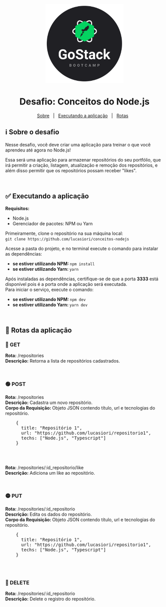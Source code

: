 <p align="center">
  <img src="https://github.com/lucasiori/conceitos-nodejs/blob/master/.github/gostack.png" alt="GoStack" width="250" />
</p>

<h1 align="center">Desafio: Conceitos do Node.js</h1>
<p align="center">
  <a href="#sobre-desafio">Sobre</a> &nbsp;&nbsp;|&nbsp;&nbsp;
  <a href="#executando-aplicacao">Executando a aplicação</a> &nbsp;&nbsp;|&nbsp;&nbsp;
  <a href="#rotas-aplicacao">Rotas</a> &nbsp;&nbsp;
  
</p>

<h2 id="sobre-desafio">ℹ Sobre o desafio</h2>

<p>
  Nesse desafio, você deve criar uma aplicação para treinar o que você aprendeu até agora no Node.js!
</p>
<p>
  Essa será uma aplicação para armazenar repositórios do seu portfólio, que irá permitir a criação, listagem, atualização e remoção dos repositórios, 
  e além disso permitir que os repositórios possam receber "likes".
</p>

<br />

<h2 id="executando-aplicacao">✅ Executando a aplicação</h2>

<strong>Requisitos:</strong>
<ul>
  <li>Node.js</li>
  <li>Gerenciador de pacotes: NPM ou Yarn</li>
</ul>

<p>
  Primeiramente, clone o repositório na sua máquina local: <br />
  <code>git clone https://github.com/lucasiori/conceitos-nodejs</code>
</p>

<p>
  Acesse a pasta do projeto, e no terminal execute o comando para instalar as dependências: <br />
  <ul>
    <li>
      <strong>se estiver utilizando NPM: </strong>
      <code>npm install</code>
    </li>
    <li>
      <strong>se estiver utilizando Yarn: </strong>
      <code>yarn</code>
    </li>
  </ul>
</p>

<p>
  Após instaladas as dependências, certifique-se de que a porta <strong>3333</strong> está disponível pois é a porta onde a aplicação será executada. <br />
  Para iniciar o serviço, execute o comando: <br />
  <ul>
    <li>
      <strong>se estiver utilizando NPM: </strong>
      <code>npm dev</code>
    </li>
    <li>
      <strong>se estiver utilizando Yarn: </strong>
      <code>yarn dev</code>
    </li>
  </ul>
</p>

<br />

<h2 id="rotas-aplicacao">🔀 Rotas da aplicação</h2>

<h3>🔵 GET</h3>

<p>
  <strong>Rota:</strong> /repositories <br />
  <strong>Descrição:</strong> Retorna a lista de repositórios cadastrados. <br />
</p>

<br />

<h3>🟢 POST</h3>

<p>
  <strong>Rota:</strong> /repositories <br />
  <strong>Descrição:</strong> Cadastra um novo repositório. <br />
  <strong>Corpo da Requisição: </strong> Objeto JSON contendo título, url e tecnologias do repositório.
  <pre>
    {
      title: "Repositório 1",
      url: "https://github.com/lucasiori/repositorio1",
      techs: ["Node.js", "Typescript"]
    }
  </pre>
</p>
<br />
<p>
  <strong>Rota:</strong> /repositories/:id_repositorio/like <br />
  <strong>Descrição:</strong> Adiciona um like ao repositório. <br />
</p>

<br />

<h3>🟡 PUT</h3>

<p>
  <strong>Rota:</strong> /repositories/:id_repositorio <br />
  <strong>Descrição:</strong> Edita os dados do repositório. <br />
  <strong>Corpo da Requisição: </strong> Objeto JSON contendo título, url e tecnologias do repositório.
  <pre>
    {
      title: "Repositório 1",
      url: "https://github.com/lucasiori/repositorio1",
      techs: ["Node.js", "Typescript"]
    }
  </pre>
</p>

<br />

<h3>🔴 DELETE</h3>

<p>
  <strong>Rota:</strong> /repositories/:id_repositorio <br />
  <strong>Descrição:</strong> Delete o registro do repositório.
</p>
